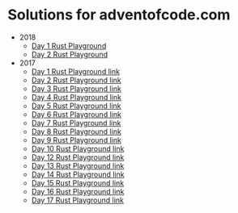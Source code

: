 # Solutions for adventofcode.com

 - 2018
   - [Day 1 Rust Playground](https://play.rust-lang.org/?version=stable&mode=debug&edition=2015&gist=9f6eaed8395f117c08a9d7dafb9cba2d)
   - [Day 2 Rust Playground](https://play.rust-lang.org/?version=stable&mode=debug&edition=2015&gist=a84185f368b8bd9ff0ea746e092e6b25)
 - 2017
   - [Day  1 Rust Playground link](https://play.rust-lang.org/?gist=5526f63283d4d6ac930cbc8ec75512ff&version=stable)
   - [Day  2 Rust Playground link](https://play.rust-lang.org/?gist=6c370cbd07b274d082900a3a86ecbe8d&version=stable)
   - [Day  3 Rust Playground link](https://play.rust-lang.org/?gist=60e447517f1b217a03e7cbecfbe3b024&version=stable)
   - [Day  4 Rust Playground link](https://play.rust-lang.org/?gist=57339f0e30c5d8a8ed1c6025b82441ae&version=stable)
   - [Day  5 Rust Playground link](https://play.rust-lang.org/?gist=445ae9ea83ba769edd0469f10831a0cf&version=stable) 
   - [Day  6 Rust Playground link](https://play.rust-lang.org/?gist=1160eb7e95ad11698332adc9c4f28d27&version=stable)
   - [Day  7 Rust Playground link](https://play.rust-lang.org/?gist=60d22e172dc4aa542d7f3efc4f914430&version=stable)
   - [Day  8 Rust Playground link](https://play.rust-lang.org/?gist=c9399fe39d8e1e1fca7ef626477f4bdc&version=stable)
   - [Day  9 Rust Playground link](https://play.rust-lang.org/?gist=683d3d0a13498a0e8908933a8beea760&version=stable)
   - [Day 10 Rust Playground link](https://play.rust-lang.org/?gist=dabc700319946af29aeea42720bdaa45&version=stable)
   - [Day 12 Rust Playground link](https://play.rust-lang.org/?gist=dd7a31796532eb89cbcdc99f11ecc931&version=stable)
   - [Day 13 Rust Playground link](https://play.rust-lang.org/?gist=dd0f4160e3cd7036a40aa0163cfbc982&version=stable)
   - [Day 14 Rust Playground link](https://play.rust-lang.org/?gist=acf4980e97c2deb11b13b772d92c03cc&version=stable)
   - [Day 15 Rust Playground link](https://play.rust-lang.org/?gist=31236c0bf34626d9fa47c0a95f5d475a&version=stable)
   - [Day 16 Rust Playground link](https://play.rust-lang.org/?gist=2b20dea16dc5530dcedb03974d00d0eb&version=stable)
   - [Day 17 Rust Playground link](https://play.rust-lang.org/?gist=d0811a90440a3a7cdd2149a0e552c78e&version=stable)
